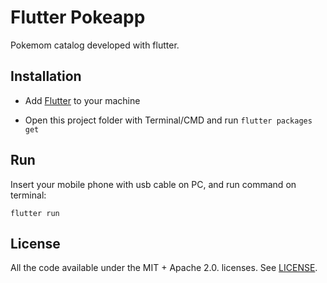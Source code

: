 # Flutter Pokeapp

Pokemom catalog developed with flutter.

## Installation

- Add [Flutter](https://flutter.dev/docs/get-started/install) to your machine

- Open this project folder with Terminal/CMD and run `flutter packages get`

## Run

Insert your mobile phone with usb cable on PC, and run command on terminal:

```
flutter run
```

## License

All the code available under the MIT + Apache 2.0. licenses. See [LICENSE](LICENSE).